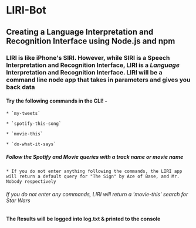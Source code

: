# LIRI-Bot

## Creating a Language Interpretation and Recognition Interface using Node.js and npm

### LIRI is like iPhone's SIRI. However, while SIRI is a Speech Interpretation and Recognition Interface, LIRI is a _Language_ Interpretation and Recognition Interface. LIRI will be a command line node app that takes in parameters and gives you back data

#### Try the following commands in the CLI! -

    * `my-tweets`

    * `spotify-this-song`

    * `movie-this`

    * `do-what-it-says`

##### Follow the Spotify and Movie queries with a track name or movie name

    * If you do not enter anything following the commands, the LIRI app will return a default query for "The Sign" by Ace of Base, and Mr. Nobody respectively

###### If you do not enter any commands, LIRI will return a 'movie-this' search for Star Wars

#### The Results will be logged into log.txt & printed to the console